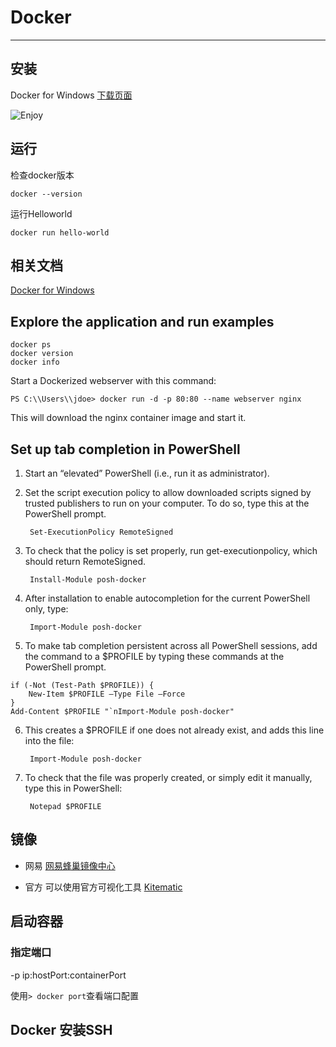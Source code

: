 # Docker 
---

## 安装
Docker for Windows [下载页面](https://store.docker.com/editions/community/docker-ce-desktop-windows)

![Enjoy](https://d1q6f0aelx0por.cloudfront.net/icons/d4win-artboard4.png)

## 运行

检查docker版本

    docker --version

运行Helloworld

    docker run hello-world
    
    
## 相关文档

[Docker for Windows](https://docs.docker.com/docker-for-windows/)
    
    
## Explore the application and run examples    
    
    docker ps
    docker version
    docker info
    
Start a Dockerized webserver with this command:

    PS C:\\Users\\jdoe> docker run -d -p 80:80 --name webserver nginx
This will download the nginx container image and start it.
    
    
## Set up tab completion in PowerShell

1. Start an “elevated” PowerShell (i.e., run it as administrator).

2. Set the script execution policy to allow downloaded scripts signed by trusted publishers to run on your computer. To do so, type this at the PowerShell prompt.

        Set-ExecutionPolicy RemoteSigned
        
3. To check that the policy is set properly, run get-executionpolicy, which should return RemoteSigned.

        Install-Module posh-docker
        
4. After installation to enable autocompletion for the current PowerShell only, type:

        Import-Module posh-docker
        
5. To make tab completion persistent across all PowerShell sessions, add the command to a          $PROFILE by typing these commands at the PowerShell prompt.
```(shell)
if (-Not (Test-Path $PROFILE)) {
    New-Item $PROFILE –Type File –Force
}
Add-Content $PROFILE "`nImport-Module posh-docker"
```       
6. This creates a $PROFILE if one does not already exist, and adds this line into the file:

        Import-Module posh-docker
        
7. To check that the file was properly created, or simply edit it manually, type this in PowerShell:

        Notepad $PROFILE

## 镜像
* 网易
[网易蜂巢镜像中心](https://c.163.com/hub#/m/home/)

* 官方
可以使用官方可视化工具 [Kitematic](https://github.com/docker/kitematic/releases)
    
## 启动容器
### 指定端口
-p
ip:hostPort:containerPort

使用`> docker port`查看端口配置

## Docker 安装SSH